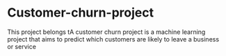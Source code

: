 # Customer-churn-project
This project belongs tA customer churn project is a machine learning project that aims to predict which customers are likely to leave a business or service

